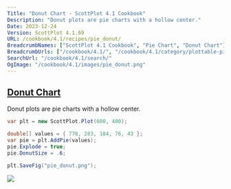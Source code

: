 ```yaml
---
Title: "Donut Chart - ScottPlot 4.1 Cookbook"
Description: "Donut plots are pie charts with a hollow center."
Date: 2023-12-24
Version: ScottPlot 4.1.69
URL: /cookbook/4.1/recipes/pie_donut/
BreadcrumbNames: ["ScottPlot 4.1 Cookbook", "Pie Chart", "Donut Chart"]
BreadcrumbUrls: ["/cookbook/4.1/", "/cookbook/4.1/category/plottable-pie", "/cookbook/4.1/recipes/pie_donut/"]
SearchUrl: "/cookbook/4.1/search/"
OgImage: "/cookbook/4.1/images/pie_donut.png"
---
```


<h2><a id='donut-chart' href='/cookbook/4.1/recipes/pie_donut/'>Donut Chart</a></h2>

Donut plots are pie charts with a hollow center.

```cs
var plt = new ScottPlot.Plot(600, 400);

double[] values = { 778, 283, 184, 76, 43 };
var pie = plt.AddPie(values);
pie.Explode = true;
pie.DonutSize = .6;

plt.SaveFig("pie_donut.png");
```

<img src='../../images/pie_donut.png' class='d-block mx-auto my-5' />



